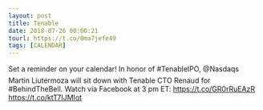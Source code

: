 ```yaml
---
layout: post
title: Tenable
date: 2018-07-26 00:00:21
tourl: https://t.co/0ma7jefe49
tags: [CALENDAR]
---
```

Set a reminder on your calendar! In honor of #TenableIPO, @Nasdaqs Martin Liutermoza will sit down with Tenable CTO Renaud for #BehindTheBell. Watch via Facebook at 3 pm ET: https://t.co/GR0rRuEAzR https://t.co/ktT7IJMIot